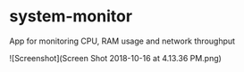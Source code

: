 # system-monitor
App for monitoring CPU, RAM usage and network throughput


![Screenshot](Screen Shot 2018-10-16 at 4.13.36 PM.png)
